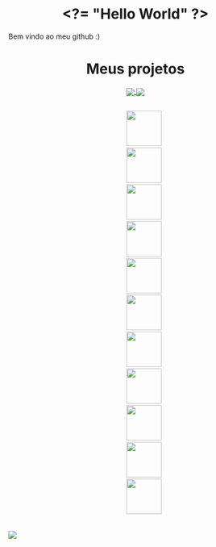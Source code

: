 <div>
  <h1 align="center">&lt;?= "Hello World" ?&gt;</h1>
  Bem vindo ao meu github :)
</div>

<div align="center">
<h1>Meus projetos</h1>
  <a href="https://github.com/josafaverissimo/atacadao-portal273" target="_blank">
    <img align="center" src="https://github-readme-stats.vercel.app/api/pin/?username=josafaverissimo&repo=atacadao-portal273&theme=dracula&icon_color=2FC18C&title_color=2FC18C&bg_color=1A1D21&hide_border=false" />
  </a>
  
  <a href="https://github.com/josafaverissimo/kRCP" target="_blank">
    <img align="center" src="https://github-readme-stats.vercel.app/api/pin/?username=josafaverissimo&repo=kRCP&theme=dracula&icon_color=2FC18C&title_color=2FC18C&bg_color=1A1D21&hide_border=false" />
  </a>
</div>

##

<div align="center">
  <pre>
    <img src="https://cdn.jsdelivr.net/gh/devicons/devicon/icons/html5/html5-original.svg" width="70" />
    <img src="https://cdn.jsdelivr.net/gh/devicons/devicon/icons/css3/css3-original.svg" width="70" />
    <img src="https://cdn.jsdelivr.net/gh/devicons/devicon/icons/javascript/javascript-original.svg" width="70" />
    <img src="https://cdn.jsdelivr.net/gh/devicons/devicon/icons/php/php-original.svg" width="70" />
    <img src="https://cdn.jsdelivr.net/gh/devicons/devicon/icons/nodejs/nodejs-original.svg" width="70" />
    <img src="https://cdn.jsdelivr.net/gh/devicons/devicon/icons/python/python-original.svg" width="70" />
    <img src="https://cdn.jsdelivr.net/gh/devicons/devicon/icons/mysql/mysql-original.svg" width="70" />
    <img src="https://cdn.jsdelivr.net/gh/devicons/devicon/icons/postgresql/postgresql-original.svg" width="70" />
    <img src="https://cdn.jsdelivr.net/gh/devicons/devicon/icons/bash/bash-original.svg" width="70" />
    <img src="https://cdn.jsdelivr.net/gh/devicons/devicon/icons/linux/linux-original.svg" width="70" />
    <img src="https://cdn.jsdelivr.net/gh/devicons/devicon/icons/git/git-original.svg" width="70" />
  </pre>
</div>

<div>
   	<a href="https://www.linkedin.com/in/josafaverissimo/" target="_blank"><img src="https://img.shields.io/badge/LinkedIn-0077B5?style=for-the-badge&logo=linkedin&logoColor=white" target="_blank"/></a>
</div>
